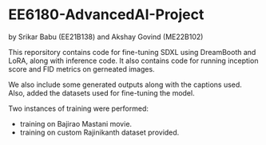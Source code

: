 # EE6180-AdvancedAI-Project
by Srikar Babu (EE21B138) and Akshay Govind (ME22B102)

This reporsitory contains code for fine-tuning SDXL using DreamBooth and LoRA, along with inference code. It also contains code for running inception score and FID metrics on gerneated images.

We also include some generated outputs along with the captions used. Also, added the datasets used for fine-tuning the model.

Two instances of training were performed:
- training on Bajirao Mastani movie.
- training on custom Rajinikanth dataset provided.
